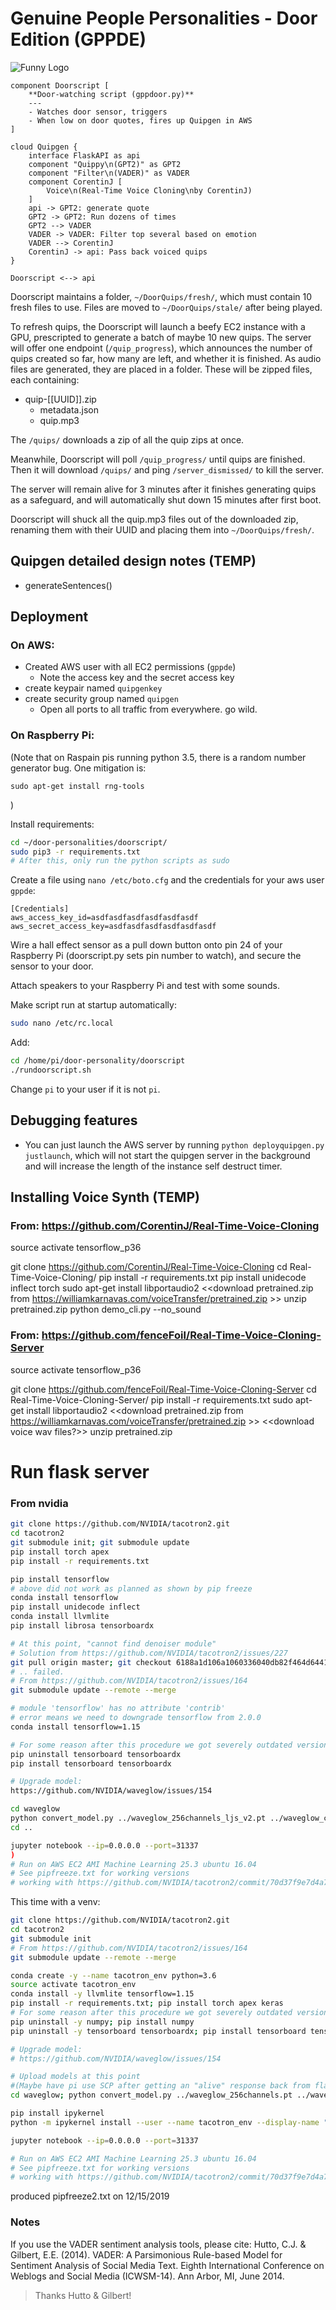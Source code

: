 # Genuine People Personalities - Door Edition (GPPDE)

![Funny Logo](doc/gpp.png.jpg)

```plantuml
component Doorscript [
    **Door-watching script (gppdoor.py)**
    ---
    - Watches door sensor, triggers
    - When low on door quotes, fires up Quipgen in AWS
]

cloud Quipgen {
    interface FlaskAPI as api
    component "Quippy\n(GPT2)" as GPT2
    component "Filter\n(VADER)" as VADER
    component CorentinJ [
        Voice\n(Real-Time Voice Cloning\nby CorentinJ)
    ]
    api -> GPT2: generate quote
    GPT2 -> GPT2: Run dozens of times
    GPT2 --> VADER
    VADER -> VADER: Filter top several based on emotion
    VADER --> CorentinJ
    CorentinJ -> api: Pass back voiced quips
}

Doorscript <--> api

```

Doorscript maintains a folder, `~/DoorQuips/fresh/`, which must contain 10 fresh files to use. Files are moved to `~/DoorQuips/stale/` after being played.

To refresh quips, the Doorscript will launch a beefy EC2 instance with a GPU, prescripted to generate a batch of maybe 10 new quips. The server will offer one endpoint (`/quip_progress`), which announces the number of quips created so far, how many are left, and whether it is finished. As audio files are generated, they are placed in a folder. These will be zipped files, each containing:

* quip-[[UUID]].zip
  * metadata.json
  * quip.mp3

The `/quips/` downloads a zip of all the quip zips at once.

Meanwhile, Doorscript will poll `/quip_progress/` until quips are finished. Then it will download `/quips/` and ping `/server_dismissed/` to kill the server.

The server will remain alive for 3 minutes after it finishes generating quips as a safeguard, and will automatically shut down 15 minutes after first boot.

Doorscript will shuck all the quip.mp3 files out of the downloaded zip, renaming them with their UUID and placing them into `~/DoorQuips/fresh/`.

## Quipgen detailed design notes (TEMP)

* generateSentences()

## Deployment

### On AWS:
* Created AWS user with all EC2 permissions (`gppde`)
  * Note the access key and the secret access key
* create keypair named `quipgenkey`
* create security group named `quipgen`
  * Open all ports to all traffic from everywhere. go wild.


### On Raspberry Pi:
(Note that on Raspain pis running python 3.5, there is a random number generator bug. One mitigation is:
```
sudo apt-get install rng-tools
```
)

Install requirements:

```bash
cd ~/door-personalities/doorscript/
sudo pip3 -r requirements.txt
# After this, only run the python scripts as sudo
```

Create a file using `nano /etc/boto.cfg` and the credentials for your aws user `gppde`:

```
[Credentials]
aws_access_key_id=asdfasdfasdfasdfasdfasdf
aws_secret_access_key=asdfasdfasdfasdfasdfasdf
```

Wire a hall effect sensor as a pull down button onto pin 24 of your Raspberry Pi (doorscript.py sets pin number to watch), and secure the sensor to your door.

Attach speakers to your Raspberry Pi and test with some sounds.

Make script run at startup automatically:

```bash
sudo nano /etc/rc.local
```

Add:

```bash
cd /home/pi/door-personality/doorscript
./rundoorscript.sh
```

Change `pi` to your user if it is not `pi`.

## Debugging features

* You can just launch the AWS server by running `python deployquipgen.py justlaunch`, which will not start the quipgen server in the background and will increase the length of the instance self destruct timer.

## Installing Voice Synth (TEMP)

### From: https://github.com/CorentinJ/Real-Time-Voice-Cloning

source activate tensorflow_p36

git clone https://github.com/CorentinJ/Real-Time-Voice-Cloning
cd Real-Time-Voice-Cloning/
pip install -r requirements.txt
pip install unidecode inflect torch
sudo apt-get install libportaudio2
<<download pretrained.zip from https://williamkarnavas.com/voiceTransfer/pretrained.zip >>
unzip pretrained.zip
python demo_cli.py --no_sound

### From: https://github.com/fenceFoil/Real-Time-Voice-Cloning-Server

source activate tensorflow_p36

git clone https://github.com/fenceFoil/Real-Time-Voice-Cloning-Server
cd Real-Time-Voice-Cloning-Server/
pip install -r requirements.txt
sudo apt-get install libportaudio2
<<download pretrained.zip from https://williamkarnavas.com/voiceTransfer/pretrained.zip >>
<<download voice wav files?>>
unzip pretrained.zip
# Run flask server

### From nvidia

```bash
git clone https://github.com/NVIDIA/tacotron2.git
cd tacotron2
git submodule init; git submodule update
pip install torch apex
pip install -r requirements.txt

pip install tensorflow
# above did not work as planned as shown by pip freeze
conda install tensorflow
pip install unidecode inflect 
conda install llvmlite
pip install librosa tensorboardx

# At this point, "cannot find denoiser module"
# Solution from https://github.com/NVIDIA/tacotron2/issues/227
git pull origin master; git checkout 6188a1d106a1060336040db82f464d6441f39e21
# .. failed.
# From https://github.com/NVIDIA/tacotron2/issues/164
git submodule update --remote --merge

# module 'tensorflow' has no attribute 'contrib'
# error means we need to downgrade tensorflow from 2.0.0
conda install tensorflow=1.15

# For some reason after this procedure we got severely outdated versions of packages below
pip uninstall tensorboard tensorboardx
pip install tensorboard tensorboardx 

# Upgrade model: 
https://github.com/NVIDIA/waveglow/issues/154

cd waveglow
python convert_model.py ../waveglow_256channels_ljs_v2.pt ../waveglow_converted.pt
cd ..

jupyter notebook --ip=0.0.0.0 --port=31337
)
# Run on AWS EC2 AMI Machine Learning 25.3 ubuntu 16.04
# See pipfreeze.txt for working versions
# working with https://github.com/NVIDIA/tacotron2/commit/70d37f9e7d4a74ba4169b91114e936b446f79893

```

This time with a venv:

```bash
git clone https://github.com/NVIDIA/tacotron2.git
cd tacotron2
git submodule init
# From https://github.com/NVIDIA/tacotron2/issues/164
git submodule update --remote --merge

conda create -y --name tacotron_env python=3.6
source activate tacotron_env
conda install -y llvmlite tensorflow=1.15
pip install -r requirements.txt; pip install torch apex keras
# For some reason after this procedure we got severely outdated versions of packages below
pip uninstall -y numpy; pip install numpy
pip uninstall -y tensorboard tensorboardx; pip install tensorboard tensorboardx 

# Upgrade model: 
# https://github.com/NVIDIA/waveglow/issues/154

# Upload models at this point
#(Maybe have pi use SCP after getting an "alive" response back from flask, then convert model?)
cd waveglow; python convert_model.py ../waveglow_256channels.pt ../waveglow_converted.pt; cd ..

pip install ipykernel
python -m ipykernel install --user --name tacotron_env --display-name "Python (tacotron_env)"

jupyter notebook --ip=0.0.0.0 --port=31337

# Run on AWS EC2 AMI Machine Learning 25.3 ubuntu 16.04
# See pipfreeze.txt for working versions
# working with https://github.com/NVIDIA/tacotron2/commit/70d37f9e7d4a74ba4169b91114e936b446f79893

```

produced pipfreeze2.txt on 12/15/2019

### Notes

If you use the VADER sentiment analysis tools, please cite:
Hutto, C.J. & Gilbert, E.E. (2014). VADER: A Parsimonious Rule-based Model for
Sentiment Analysis of Social Media Text. Eighth International Conference on
Weblogs and Social Media (ICWSM-14). Ann Arbor, MI, June 2014.

> Thanks Hutto & Gilbert!